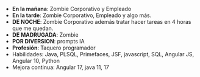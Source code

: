  - **En la mañana**: Zombie Corporativo y Empleado 
 - **En la tarde**: Zombie Corporativo, Empleado y algo más.
 - **DE NOCHE**: Zombie Corporativo además tratar hacer tareas en 4 horas que me quedan. 
 - **DE MADRUGADA**: Zombie
 - **POR DIVERSION**: prompts IA
 - **Profesión**: Taquero programador   
 - Habilidades: Java, PLSQL, Primefaces, JSF, javascript, SQL, Angular JS, Angular 10, Python
 - Mejora continua: Angular 17, java 11, 17

